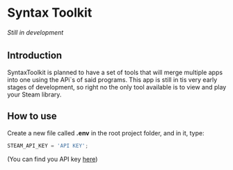 # Syntax Toolkit

###### Still in development

## Introduction
SyntaxToolkit is planned to have a set of tools that will merge multiple apps into one using the APi`s of said programs. This app is still in tis very early stages of development, so right no the only tool available is to view and play your Steam library.

## How to use

Create a new file called **.env** in the root project folder, and in it, type:

```js
STEAM_API_KEY = 'API KEY';
```

(You can find you API key [here](https://steamcommunity.com/dev/apikey))
